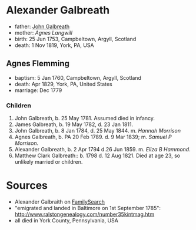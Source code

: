 # Alexander Galbreath

- father: [John Galbreath](galbreath-john-1721.md)
- mother: *Agnes Langwill*
- birth: 25 Jun 1753, Campbeltown, Argyll, Scotland
- death: 1 Nov 1819, York, PA, USA

## Agnes Flemming

- baptism: 5 Jan 1760, Campbeltown, Argyll, Scotland
- death: Apr 1829, York, PA, United States
- marriage: Dec 1779

### Children

1. John Galbreath, b. 25 May 1781. Assumed died in infancy.
2. James Galbreath, b. 19 May 1782, d. 23 Jan 1811.
3. John Galbreath, b. 8 Jan 1784, d. 25 May 1844.  m. *Hannah Morrison*
4. Agnes Galbreath, b. PA 20 Feb 1789. d. 9 Mar 1839; m. *Samuel P Morrison*.
5. Alexander Galbreath, b. 2 Apr 1794 d.26 Jun 1859. m. *Eliza B Hammond*.
6. Matthew Clark Galbreath:: b. 1798 d. 12 Aug 1821. Died at age 23, so unlikely married or children.

# Sources

- Alexander Galbraith on [FamilySearch](https://www.familysearch.org/tree/person/details/MYW9-L2B)
- "emigrated and landed in Baltimore on 1st September 1785": http://www.ralstongenealogy.com/number35kintmag.htm
- all died in York County, Pennsylvania, USA
